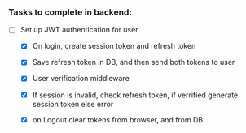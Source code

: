 ### Tasks to complete in backend:
- [ ] Set up JWT authentication for user
  - [X] On login, create session token and refresh token
  - [X] Save refresh token in DB, and then send both tokens to user
  - [x] User verification middleware
  - [x] If session is invalid, check refresh token, if verrified generate session token else error
  - [x] on Logout clear tokens from browser, and from DB

